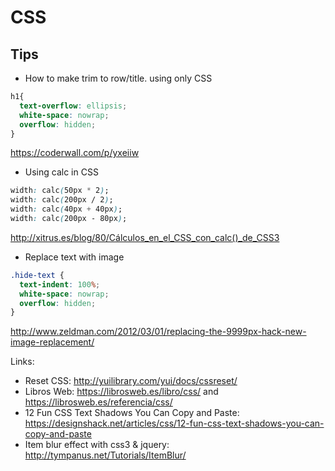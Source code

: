 CSS
===

Tips
-----

 * How to make trim to row/title. using only CSS

```css
h1{
  text-overflow: ellipsis;
  white-space: nowrap;
  overflow: hidden;
}
```
https://coderwall.com/p/yxeiiw


* Using calc in CSS
```css
width: calc(50px * 2);
width: calc(200px / 2);
width: calc(40px + 40px);
width: calc(200px - 80px);
```
http://xitrus.es/blog/80/Cálculos_en_el_CSS_con_calc()_de_CSS3


* Replace text with image
```css
.hide-text {
  text-indent: 100%;
  white-space: nowrap;
  overflow: hidden;
}
```
http://www.zeldman.com/2012/03/01/replacing-the-9999px-hack-new-image-replacement/


Links:

* Reset CSS: http://yuilibrary.com/yui/docs/cssreset/
* Libros Web: https://librosweb.es/libro/css/ and https://librosweb.es/referencia/css/
* 12 Fun CSS Text Shadows You Can Copy and Paste: https://designshack.net/articles/css/12-fun-css-text-shadows-you-can-copy-and-paste
* Item blur effect with css3 & jquery: http://tympanus.net/Tutorials/ItemBlur/